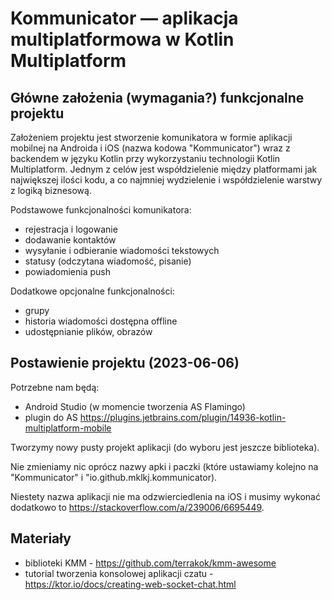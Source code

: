 # Kommunicator — aplikacja multiplatformowa w Kotlin Multiplatform

## Główne założenia (wymagania?) funkcjonalne projektu

Założeniem projektu jest stworzenie komunikatora w formie aplikacji mobilnej na Androida i iOS
(nazwa kodowa "Kommunicator") wraz z backendem w języku Kotlin przy wykorzystaniu technologii
Kotlin Multiplatform. Jednym z celów jest współdzielenie między platformami jak największej ilości
kodu, a co najmniej wydzielenie i współdzielenie warstwy z logiką biznesową.

Podstawowe funkcjonalności komunikatora:

- rejestracja i logowanie
- dodawanie kontaktów
- wysyłanie i odbieranie wiadomości tekstowych
- statusy (odczytana wiadomość, pisanie)
- powiadomienia push

Dodatkowe opcjonalne funkcjonalności:

- grupy
- historia wiadomości dostępna offline
- udostępnianie plików, obrazów

## Postawienie projektu (2023-06-06)

Potrzebne nam będą:

- Android Studio (w momencie tworzenia AS Flamingo)
- plugin do AS https://plugins.jetbrains.com/plugin/14936-kotlin-multiplatform-mobile

Tworzymy nowy pusty projekt aplikacji (do wyboru jest jeszcze biblioteka).

Nie zmieniamy nic oprócz nazwy apki i paczki (które ustawiamy kolejno na "Kommunicator"
i "io.github.mklkj.kommunicator).

Niestety nazwa aplikacji nie ma odzwierciedlenia na iOS i musimy wykonać dodatkowo to
https://stackoverflow.com/a/239006/6695449.

## Materiały

- biblioteki KMM - https://github.com/terrakok/kmm-awesome
- tutorial tworzenia konsolowej aplikacji czatu - https://ktor.io/docs/creating-web-socket-chat.html
